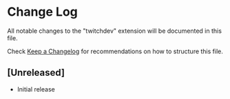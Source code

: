 # Change Log

All notable changes to the "twitchdev" extension will be documented in this file.

Check [Keep a Changelog](http://keepachangelog.com/) for recommendations on how to structure this file.

## [Unreleased]

- Initial release